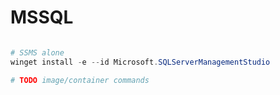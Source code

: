 # MSSQL

```powershell

# SSMS alone
winget install -e --id Microsoft.SQLServerManagementStudio

# TODO image/container commands

```
